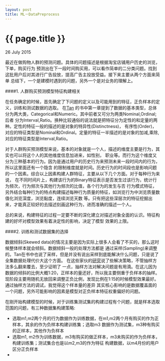 ```yaml
---
layout: post
title: ML－DataPreprocess
---
```


{{ page.title }}
=========
<p class="meta" >26 July 2015</p>

最近在做购物人群的预测问题。具体的问题描述是根据淘宝店铺用户历史的浏览，下单，购买行为
预测出在下一段时间购买用，可以看作简单的二分类问题。找到这批用户后对其进行广告投放，提高广告主投放受益。接下来主要从两个方面来简单
总结下，一个是建模时遇到的问题，另外一个是对业务的理解上。

####1. 人群购买预测模型特征构建相关

在任务确定的时候，首先确定了下问题的定义以及可能用到的特征，正负样本的定义，训练和测试数据的选取。
在[Tan](http://www.amazon.com/Introduction-Data-Mining-1st-first/dp/B006UTDDJU/ref=mt_hardcover?_encoding=UTF8&me=)
的书中第一章提到了数据的基本类型，总体分为两大类，Categorical和Numeric。其中前者又可分为两类Nominal,Ordinal;后者
分为Interval,Ratio。换种比较通俗的说法就是把特征分为定性的和定量的两种。定性的特征一般的描述的是对象的特异性(Distinctness)，
有序性(Order)，对应的特征类型是Nominal和Ordinal。定量的特征一半描述的是对象的加减,乘除,对应的特征类型是Interval,Ratio。

对于人群购买预测模型来说，基本的对象就是一个人，描述的维度主要是行为，其实也可以将这个人的其他维度信息加进来，如性别，
职业等。而行为这个维度又分为三种基本的行为。因为是通过用户的历史行为来预测未来一段时间内的行为，所以这里面还有一个隐含
的限制维度就是时间。历史行为的时间段也是影响问题的一个因素。综合以上因素构建人群特征，主要从以下几个方面。对于每种行为来说，
在不同时间片上，构建该行为的Binary特征表示是否发生过该行为，统计行为频次，行为频次与其他行为频次的比值，各个行为的发生与否
行为模式特征，另外结合每种行为的特点构建描述每种行为质量的特征，如浏览行为中浏览质量数值化浏览深度，浏览黏度，连续浏览天数
等。只有把这些深层次的特征挖掘出来，才能真正较好的去描述刻画这种行为，进而准确的描述一个人。

总的来说，构建特征的过程一定要不断的深化建立对描述对象全面的认识。特征构建的好坏对模型效果有着决定性的影响，决定了模型
效果的上限。

####2. 训练和测试数据集的选择

数据倾斜(Skewed data)的情况主要是因为实际上很多人会看了不买的，那么这时候整体样本就会倾斜。数据倾斜一般的处理方法都是
通过采样(Sampling)来调整的。Tan在书中也说了采样，但是并没有说出采样到底能解决什么问题，只是说了全集数据处理代价大这个方面。
在这些家伙的[研究](https://www3.nd.edu/~dial/papers/SPRINGER05.pdf)说了些解决策略，不管抽样方法多么翻来覆去，至少证明了
一点，抽样方法对解决问题是有用滴。在这儿因为数据的倾斜的比例大概1:20，正样本的量还好，所以我主要侧重于负样本的抽样。
现阶段主要用随机无放回来调整正负比例，发现比例在1:15的时候模型效果最好。通过抽样方法的调试，我觉得这个样本量的差异
其实核心影响的是数据覆盖面的一个问题，另外可能影响的因素是模型对正负样本特征权重偏好的问题。

在刚开始构建模型的时候，对于训练集测试集的构建过程有个问题，就是样本选取范围的问题，有三种数据集构建策略:

- 选取m1,m2两个月的行为数据作为训练数据，在m1,m2两个月有购买的作为正样本，其余的作为负样本构建训练集；选取m3
  数据作为测试集，m3种有购买的正样本，其他作为负样本
- 选取m1, m2作为训练数据，m3有购买的做正样本，m3未购买的作为负样本，构建训练集；测试集合也是以m2,m3的作为特征
  构建数据，以m4月份的用户区分正负样本
-



